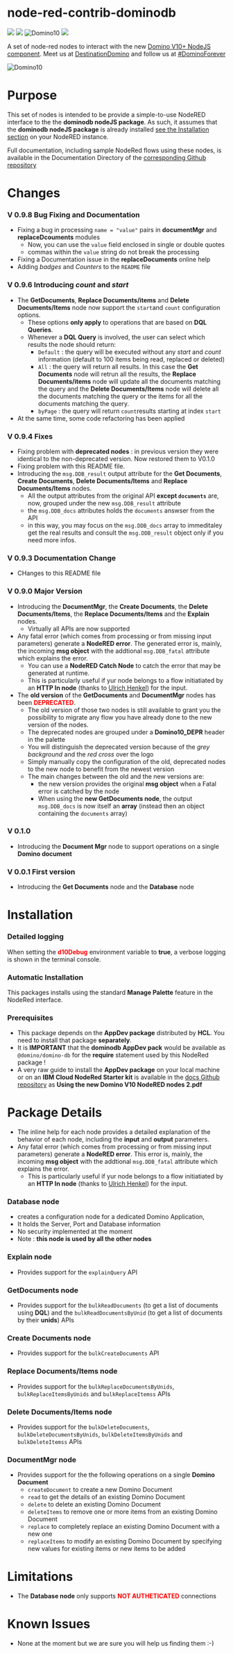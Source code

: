 node-red-contrib-dominodb
=========================


[![](https://img.shields.io/npm/dt/node-red-contrib-dominodb.svg?style=flat-square)](https://www.npmjs.com/package/node-red-contrib-dominodb)
[![](https://img.shields.io/npm/dw/node-red-contrib-dominodb.svg?style=flat-square)](https://www.npmjs.com/package/node-red-contrib-dominodb)
![Domino10](https://img.shields.io/badge/Platform-Domino-%23FEC70B.svg)
[![](https://img.shields.io/npm/v/node-red-contrib-dominodb.svg?style=plastic)](https://stefanopog.github.io/node-red-contrib-dominodb-docs/)

A set of node-red nodes to interact with the new [Domino V10+ NodeJS component](https://www.ibm.com/blogs/collaboration-solutions/2018/10/08/everything-need-know-domino-v10-node-js/).
Meet us at [DestinationDomino](ibm.com/destinationdomino) and follow us at [#DominoForever](https://twitter.com/hashtag/dominoforever)

![Domino10](help/dominoV10-big.jpg)

# **Purpose**
This set of nodes is intended to be provide a simple-to-use NodeRED interface to the the **dominodb nodeJS package**.
As such, it assumes that the  **dominodb nodeJS package** is already installed [see the Installation section](#Installation) on your NodeRED instance. 

Full documentation, including sample NodeRed flows using these nodes, is available in the Documentation Directory of the [corresponding Github repository](https://github.com/stefanopog/node-red-contrib-dominodb/tree/master/docs)

# **Changes**
### V 0.9.8 Bug Fixing and Documentation
* Fixing a bug in processing `name = "value"` pairs in **documentMgr** and **replaceDcouments** modules
  * Now, you can use the `value` field enclosed in single or double quotes
  * commas within the `value` string do not break the processing
* Fixing a Documentation issue in the **replaceDocuments** online help
* Adding *badges* and *Counters* to the `README` file


### V 0.9.6 Introducing *count* and *start*
* The **GetDocuments**, **Replace Documents/items** and **Delete Documents/Items** node now support the `start`and `count` configuration options. 
  * These options **only apply** to operations that are based on **DQL Queries**.
  * Whenever a **DQL Query** is involved, the user can select which results the node should return:
    * `Default` : the query will be executed without any *start* and *count* information (default to 100 items being read, replaced or deleted)
    * `All` : the query will return all results. In this case the **Get Documents** node will retrun all the results, the **Replace Documents/items** node will update all the documents matching the query and the **Delete Documents/Items** node will delete all the documents matching the query or the items for all the documents matching the query. 
    * `byPage` : the query will return `count`results starting at index `start`
* At the same time, some code refactoring has been applied

### V 0.9.4 Fixes
* Fixing problem with **deprecated nodes** : in previous version they were identical to the non-deprecated version. Now restored them to V0.1.0
* Fixing problem with this README file. 
* Introducing the `msg.DDB_result` output attribute for the **Get Documents**, **Create Documents**, **Delete Documents/Items** and **Replace Documents/Items** nodes.
  * All the output attributes from the original API **except `documents`** are, now, grouped under the new `msg.DDB_result` attribute
  * the `msg.DDB_docs` attributes holds the `documents` answser from the API
  * in this way, you may focus on the `msg.DDB_docs` array to immeditaley get the real results and consult the `msg.DDB_result` object only if you need more infos.

### V 0.9.3 Documentation Change
* CHanges to this README file

### V 0.9.0 Major Version
* Introducing the **DocumentMgr**, the **Create Documents**, the **Delete Documents/Items**, the **Replace Documents/Items** and the **Explain** nodes.
  * Virtually all APIs are now supported
* Any fatal error (which comes from processing or from missing input parameters) generate a **NodeRED error**. The generated error is, mainly, the incoming **msg object** with the addtional `msg.DDB_fatal` attribute which explains the error. 
  * You can use a **NodeRED Catch Node** to catch the error that may be generated at runtime.
  * This is particularly useful if yur node belongs to a flow initiatiated by an **HTTP In node** (thanks to [Ulrich Henkel](mailto:ulrich_henkel@de.ibm.com)) for the input.
* The **old version** of the **GetDocuments** and **DocumentMgr** nodes has been <strong style="color:red">DEPRECATED</strong>. 
  * The old version of those two nodes is still available to grant you the possibility to migrate any flow you have already done to the new version of the nodes.
  * The deprecated nodes are grouped under a **Domino10_DEPR** header in the palette
  * You will distinguish the deprecated version because of the *grey background* and the *red cross* over the logo
  * Simply manually copy the configuration of the old, deprecated nodes to the new node to benefit from the newest version
  * The main changes between the old and the new versions are:
    * the new version provides the original **msg object** when a Fatal error is catched by the node
    * When using the **new GetDocuments node**, the output `msg.DDB_docs` is now itself an **array** (instead then an object containing the `documents` array)

### V 0.1.0
* Introducing the **Document Mgr** node to support operations on a single **Domino document**

### V 0.0.1 First version
* Introducing the **Get Documents** node and the **Database** node

 
# **Installation**

### Detailed logging
When setting the <strong style="color:red">d10Debug</strong> environment variable to **true**, a verbose logging is shown in the terminal console.

### Automatic Installation
This packages installs using the standard **Manage Palette** feature in the NodeRed interface.

### Prerequisites
* This package depends on the **AppDev package** distributed by **HCL**. You need to install that package **separately**.
* It is **IMPORTANT** that the **dominodb AppDev pack** would be available as `@domino/domino-db` for the **require** statement used by this NodeRed package !
* A very raw guide to install the **AppDev package** on your local machine or on an **IBM Cloud NodeRed Starter kit** is available in the [docs Github repository](https://github.com/stefanopog/node-red-contrib-dominodb/blob/master/docs/Using%20the%20new%20Domino%20V10%20NodeRED%20nodes%202.pdf) as **Using the new Domino V10 NodeRED nodes 2.pdf**


# **Package Details**
* The inline help for each node provides a detailed explanation of the behavior of each node, including the **input** and **output** parameters.
* Any fatal error (which comes from processing or from missing input parameters) generate a **NodeRED error**. This error is, mainly, the incoming **msg object** with the addtional `msg.DDB_fatal` attribute which explains the error. 
  * This is particularly useful if yur node belongs to a flow initiatiated by an **HTTP In node** (thanks to [Ulrich Henkel](mailto:ulrich_henkel@de.ibm.com)) for the input.

### Database node
  * creates a configuration node for a dedicated Domino Application, 
  * It holds the Server, Port and Database information
  * No security implemented at the moment
  * Note : **this node is used by all the other nodes**

### Explain node
  * Provides support for the `explainQuery`  API 

### GetDocuments node
  * Provides support for the `bulkReadDocuments` (to get a list of documents using **DQL**) and the `bulkReadDocumentsByUnid` (to get a list of documents by their **unids**) APIs 

### Create Documents node
  * Provides support for the `bulkCreateDocuments` API 

### Replace Documents/Items node
  * Provides support for the `bulkReplaceDocumentsByUnids`,  `bulkReplaceItemsByUnids` and  `bulkReplaceItemss` APIs 

### Delete Documents/Items node
  * Provides support for the `bulkDeleteDocuments`, `bulkDeleteDocumentsByUnids`,  `bulkDeleteItemsByUnids` and  `bulkDeleteItemss` APIs 

### DocumentMgr node
  * Provides support for the the following operations on a single **Domino Document** 
    * `createDocument` to create a new Domino Document
    * `read` to get the details of an existing Domino Document
    * `delete` to delete an existing Domino Document
    * `deleteItems` to remove one or more items from an existing Domino Document
    * `replace` to completely replace an existing Domino Document with a new one
    * `replaceItems` to modify an existing Domino Document by specifying new values for existing items or new items to be added

# **Limitations**
* The **Database node** only supports <strong style="color:red">NOT AUTHETICATED</strong> connections
   
# **Known Issues**
* None at the moment but we are sure you will help us finding them :-) 
